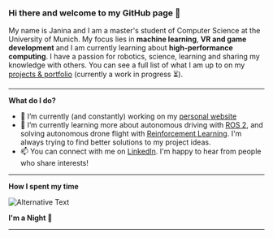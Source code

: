 ### Hi there and welcome to my GitHub page 👋

My name is Janina and I am a master's student of Computer Science at the University of Munich. My focus lies in **machine learning**, **VR and game development** and I am currently learning about **high-performance computing**. I have a passion for robotics, science, learning and sharing my knowledge with others. You can see a full list of what I am up to on my [projects & portfolio](https://janinamattes.github.io/#profile) (currently a work in progress ⏳).

---

**What do I do?**

- 🔭 I’m currently (and constantly) working on my [personal website](https://janinamattes.github.io/#profile)
- 🌱 I’m currently learning more about autonomous driving with [ROS 2](https://github.com/munichmotorsport), and solving autonomous drone flight with [Reinforcement Learning](https://github.com/JaninaMattes/Autonomous-Explorer-Drone). I'm always trying to find better solutions to my project ideas.
- 📫 You can connect with me on [LinkedIn](https://www.linkedin.com/in/janina-mattes/). I'm happy to hear from people who share interests!

---

**How I spent my time**
<!--START_SECTION:waka-->
<img
  src="https://github.com/janinamattes/janinamattes/blob/main/images/stat.svg"
  alt="Alternative Text"
/>
<!--END_SECTION:waka-->

**I'm a Night 🦉**

---
